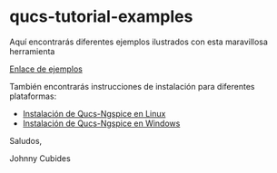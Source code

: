# qucs-tutorial-examples

Aquí encontrarás diferentes ejemplos ilustrados con esta maravillosa herramienta

[Enlace de ejemplos](./examples/)

También encontrarás instrucciones de instalación para diferentes plataformas:

* [Instalación de Qucs-Ngspice en Linux](./install/linux/README.md)
* [Instalación de Qucs-Ngspice en Windows](./install/windows/README.md)

Saludos,

Johnny Cubides

